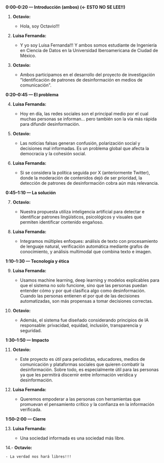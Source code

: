 **0:00–0:20 — Introducción (ambos) (<- ESTO NO SE LEE!!)**

1. **Octavio:**

	- Hola, soy Octavio!!!

2. **Luisa Fernanda:**

	- Y yo soy Luisa Fernanda!!! Y ambos somos estudiante de Ingeniería en Ciencia de Datos en la Universidad Iberoamericana de Ciudad de México.

3. **Octavio:**

	- Ambos participamos en el desarrollo del proyecto de investigación "Identificación de patrones de desinformación en medios de comunicación".

**0:20–0:45 — El problema**

4. **Luisa Fernanda:**

	- Hoy en día, las redes sociales son el principal medio por el cual muchas personas se informan... pero también son la vía más rápida para difundir desinformación.

5. **Octavio:**

	- Las noticias falsas generan confusión, polarización social y decisiones mal informadas. Es un problema global que afecta la democracia y la cohesión social.

6. **Luisa Fernanda:**

	- Si se considera la política seguida por X (anteriormente Twitter), donde la moderación de contenidos dejó de ser prioridad, la detección de patrones de desinformación cobra aún más relevancia.

**0:45–1:10 — La solución**

7. **Octavio:**

	- Nuestra propuesta utiliza inteligencia artificial para detectar e identificar patrones lingüísticos, psicológicos y visuales que permiten identificar contenido engañoso.

8. **Luisa Fernanda:**

	- Integramos múltiples enfoques: análisis de texto con procesamiento de lenguaje natural, verificación automática mediante grafos de conocimiento, y análisis multimodal que combina texto e imagen.

**1:10–1:30 — Tecnología y ética**

9. **Luisa Fernanda:**

	- Usamos machine learning, deep learning y modelos explicables para que el sistema no solo funcione, sino que las personas puedan entender cómo y por qué clasifica algo como desinformación. Cuando las personas entienen el por qué de las decisiones automatizadas, son más propensas a tomar decisiones correctas. 

10. **Octavio:**

	- Además, el sistema fue diseñado considerando principios de IA responsable: privacidad, equidad, inclusión, transparencia y seguridad.

**1:30–1:50 — Impacto**

11. **Octavio:**

	- Este proyecto es útil para periodistas, educadores, medios de comunicación y plataformas sociales que quieren combatir la desinformación. Sobre todo, es especialmente útil para las personas ya que les permitirá discernir entre información verídica y desinformación.

12. **Luisa Fernanda:**

	- Queremos empoderar a las personas con herramientas que promuevan el pensamiento crítico y la confianza en la información verificada.

**1:50–2:00 — Cierre**

13. **Luisa Fernanda:**

	- Una sociedad informada es una sociedad más libre.

14.- **Octavio:** 

	- La verdad nos hará libres!!!
